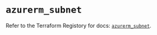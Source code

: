 # `azurerm_subnet`

Refer to the Terraform Registory for docs: [`azurerm_subnet`](https://registry.terraform.io/providers/hashicorp/azurerm/3.76.0/docs/resources/subnet).
